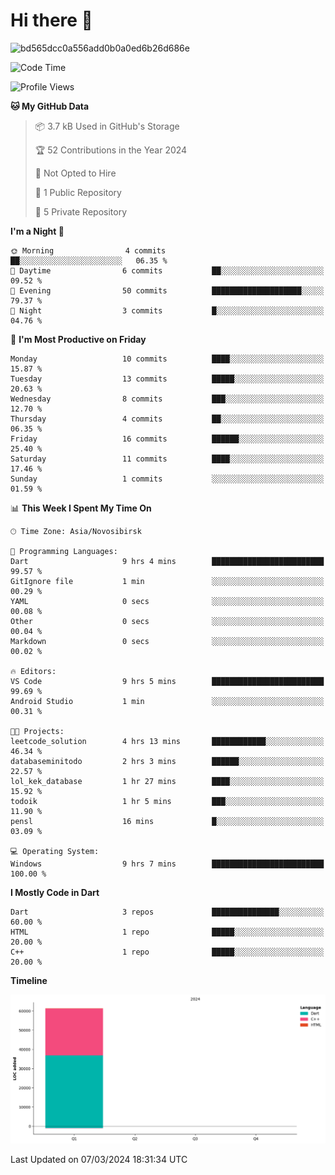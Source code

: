 # Hi there 👋


![bd565dcc0a556add0b0a0ed6b26d686e](https://github.com/Netall0/Netall0/assets/113532176/3b1d4b44-6a21-4538-a6ec-2ba2a7c53f63)



<!--START_SECTION:waka-->
![Code Time](http://img.shields.io/badge/Code%20Time-162%20hrs%2047%20mins-blue)

![Profile Views](http://img.shields.io/badge/Profile%20Views-114-blue)

**🐱 My GitHub Data** 

> 📦 3.7 kB Used in GitHub's Storage 
 > 
> 🏆 52 Contributions in the Year 2024
 > 
> 🚫 Not Opted to Hire
 > 
> 📜 1 Public Repository 
 > 
> 🔑 5 Private Repository 
 > 
**I'm a Night 🦉** 

```text
🌞 Morning                4 commits           ██░░░░░░░░░░░░░░░░░░░░░░░   06.35 % 
🌆 Daytime                6 commits           ██░░░░░░░░░░░░░░░░░░░░░░░   09.52 % 
🌃 Evening                50 commits          ████████████████████░░░░░   79.37 % 
🌙 Night                  3 commits           █░░░░░░░░░░░░░░░░░░░░░░░░   04.76 % 
```
📅 **I'm Most Productive on Friday** 

```text
Monday                   10 commits          ████░░░░░░░░░░░░░░░░░░░░░   15.87 % 
Tuesday                  13 commits          █████░░░░░░░░░░░░░░░░░░░░   20.63 % 
Wednesday                8 commits           ███░░░░░░░░░░░░░░░░░░░░░░   12.70 % 
Thursday                 4 commits           ██░░░░░░░░░░░░░░░░░░░░░░░   06.35 % 
Friday                   16 commits          ██████░░░░░░░░░░░░░░░░░░░   25.40 % 
Saturday                 11 commits          ████░░░░░░░░░░░░░░░░░░░░░   17.46 % 
Sunday                   1 commits           ░░░░░░░░░░░░░░░░░░░░░░░░░   01.59 % 
```


📊 **This Week I Spent My Time On** 

```text
🕑︎ Time Zone: Asia/Novosibirsk

💬 Programming Languages: 
Dart                     9 hrs 4 mins        █████████████████████████   99.57 % 
GitIgnore file           1 min               ░░░░░░░░░░░░░░░░░░░░░░░░░   00.29 % 
YAML                     0 secs              ░░░░░░░░░░░░░░░░░░░░░░░░░   00.08 % 
Other                    0 secs              ░░░░░░░░░░░░░░░░░░░░░░░░░   00.04 % 
Markdown                 0 secs              ░░░░░░░░░░░░░░░░░░░░░░░░░   00.02 % 

🔥 Editors: 
VS Code                  9 hrs 5 mins        █████████████████████████   99.69 % 
Android Studio           1 min               ░░░░░░░░░░░░░░░░░░░░░░░░░   00.31 % 

🐱‍💻 Projects: 
leetcode_solution        4 hrs 13 mins       ████████████░░░░░░░░░░░░░   46.34 % 
databaseminitodo         2 hrs 3 mins        ██████░░░░░░░░░░░░░░░░░░░   22.57 % 
lol_kek_database         1 hr 27 mins        ████░░░░░░░░░░░░░░░░░░░░░   15.92 % 
todoik                   1 hr 5 mins         ███░░░░░░░░░░░░░░░░░░░░░░   11.90 % 
pensl                    16 mins             █░░░░░░░░░░░░░░░░░░░░░░░░   03.09 % 

💻 Operating System: 
Windows                  9 hrs 7 mins        █████████████████████████   100.00 % 
```

**I Mostly Code in Dart** 

```text
Dart                     3 repos             ███████████████░░░░░░░░░░   60.00 % 
HTML                     1 repo              █████░░░░░░░░░░░░░░░░░░░░   20.00 % 
C++                      1 repo              █████░░░░░░░░░░░░░░░░░░░░   20.00 % 
```



**Timeline**

![Lines of Code chart](https://raw.githubusercontent.com/Netall0/Netall0/main/assets/bar_graph.png)


 Last Updated on 07/03/2024 18:31:34 UTC
<!--END_SECTION:waka-->


